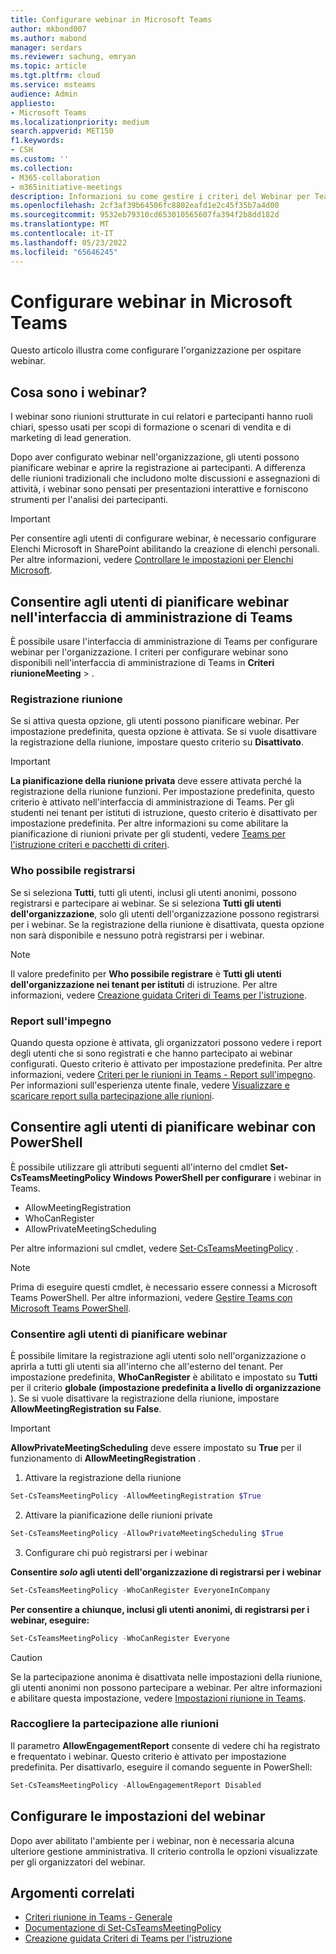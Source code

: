 ```yaml
---
title: Configurare webinar in Microsoft Teams
author: mkbond007
ms.author: mabond
manager: serdars
ms.reviewer: sachung, emryan
ms.topic: article
ms.tgt.pltfrm: cloud
ms.service: msteams
audience: Admin
appliesto:
- Microsoft Teams
ms.localizationpriority: medium
search.appverid: MET150
f1.keywords:
- CSH
ms.custom: ''
ms.collection:
- M365-collaboration
- m365initiative-meetings
description: Informazioni su come gestire i criteri del Webinar per Teams riunioni.
ms.openlocfilehash: 2cf3af39b64506fc8802eafd1e2c45f35b7a4d00
ms.sourcegitcommit: 9532eb79310cd653010565607fa394f2b8dd182d
ms.translationtype: MT
ms.contentlocale: it-IT
ms.lasthandoff: 05/23/2022
ms.locfileid: "65646245"
---
```

# <a name="set-up-for-webinars-in-microsoft-teams"></a>Configurare webinar in Microsoft Teams

Questo articolo illustra come configurare l'organizzazione per ospitare webinar.

## <a name="what-are-webinars"></a>Cosa sono i webinar?

I webinar sono riunioni strutturate in cui relatori e partecipanti hanno ruoli chiari, spesso usati per scopi di formazione o scenari di vendita e di marketing di lead generation.

Dopo aver configurato webinar nell'organizzazione, gli utenti possono pianificare webinar e aprire la registrazione ai partecipanti. A differenza delle riunioni tradizionali che includono molte discussioni e assegnazioni di attività, i webinar sono pensati per presentazioni interattive e forniscono strumenti per l'analisi dei partecipanti.

> [!IMPORTANT]
> Per consentire agli utenti di configurare webinar, è necessario configurare Elenchi Microsoft in SharePoint abilitando la creazione di elenchi personali. Per altre informazioni, vedere [Controllare le impostazioni per Elenchi Microsoft](/sharepoint/control-lists).

## <a name="allow-users-to-schedule-webinars-in-the-teams-admin-center"></a>Consentire agli utenti di pianificare webinar nell'interfaccia di amministrazione di Teams

È possibile usare l'interfaccia di amministrazione di Teams per configurare webinar per l'organizzazione. I criteri per configurare webinar sono disponibili nell'interfaccia di amministrazione di Teams in **Criteri** **riunioneMeeting** > .

### <a name="meeting-registration"></a>Registrazione riunione

Se si attiva questa opzione, gli utenti possono pianificare webinar. Per impostazione predefinita, questa opzione è attivata. Se si vuole disattivare la registrazione della riunione, impostare questo criterio su **Disattivato**.

> [!IMPORTANT]
> **La pianificazione della riunione privata** deve essere attivata perché la registrazione della riunione funzioni. Per impostazione predefinita, questo criterio è attivato nell'interfaccia di amministrazione di Teams. Per gli studenti nei tenant per istituti di istruzione, questo criterio è disattivato per impostazione predefinita. Per altre informazioni su come abilitare la pianificazione di riunioni private per gli studenti, vedere [Teams per l'istruzione criteri e pacchetti di criteri](policy-packages-edu.md).

### <a name="who-can-register"></a>Who possibile registrarsi

Se si seleziona **Tutti**, tutti gli utenti, inclusi gli utenti anonimi, possono registrarsi e partecipare ai webinar. Se si seleziona **Tutti gli utenti dell'organizzazione**, solo gli utenti dell'organizzazione possono registrarsi per i webinar. Se la registrazione della riunione è disattivata, questa opzione non sarà disponibile e nessuno potrà registrarsi per i webinar.

> [!NOTE]
> Il valore predefinito per **Who possibile registrare** è **Tutti gli utenti dell'organizzazione nei tenant per istituti** di istruzione. Per altre informazioni, vedere [Creazione guidata Criteri di Teams per l'istruzione](easy-policy-setup-edu.md).

### <a name="engagement-report"></a>Report sull'impegno

Quando questa opzione è attivata, gli organizzatori possono vedere i report degli utenti che si sono registrati e che hanno partecipato ai webinar configurati. Questo criterio è attivato per impostazione predefinita. Per altre informazioni, vedere [Criteri per le riunioni in Teams - Report sull'impegno](meeting-policies-in-teams-general.md#engagement-report). Per informazioni sull'esperienza utente finale, vedere [Visualizzare e scaricare report sulla partecipazione alle riunioni](https://support.microsoft.com/office/view-and-download-meeting-attendance-reports-in-teams-ae7cf170-530c-47d3-84c1-3aedac74d310?ui=en-US&#x26;rs=en-US&#x26;ad=US).

## <a name="allow-users-to-schedule-webinars-using-powershell"></a>Consentire agli utenti di pianificare webinar con PowerShell

È possibile utilizzare gli attributi seguenti all'interno del cmdlet **Set-CsTeamsMeetingPolicy Windows PowerShell per configurare** i webinar in Teams.

- AllowMeetingRegistration
- WhoCanRegister
- AllowPrivateMeetingScheduling

Per altre informazioni sul cmdlet, vedere [Set-CsTeamsMeetingPolicy](/powershell/module/skype/set-csteamsmeetingpolicy) .

> [!NOTE]
> Prima di eseguire questi cmdlet, è necessario essere connessi a Microsoft Teams PowerShell. Per altre informazioni, vedere [Gestire Teams con Microsoft Teams PowerShell](/microsoftteams/teams-powershell-managing-teams).

### <a name="allow-users-to-schedule-webinars"></a>Consentire agli utenti di pianificare webinar

È possibile limitare la registrazione agli utenti solo nell'organizzazione o aprirla a tutti gli utenti sia all'interno che all'esterno del tenant. Per impostazione predefinita, **WhoCanRegister** è abilitato e impostato su **Tutti** per il criterio **globale (impostazione predefinita a livello di organizzazione** ). Se si vuole disattivare la registrazione della riunione, impostare **AllowMeetingRegistration** **su False**.

> [!IMPORTANT]
> **AllowPrivateMeetingScheduling** deve essere impostato su **True** per il funzionamento di **AllowMeetingRegistration** .

1. Attivare la registrazione della riunione

```powershell
Set-CsTeamsMeetingPolicy -AllowMeetingRegistration $True
```

2. Attivare la pianificazione delle riunioni private

```powershell
Set-CsTeamsMeetingPolicy -AllowPrivateMeetingScheduling $True
```

3. Configurare chi può registrarsi per i webinar

**Consentire *solo* agli utenti dell'organizzazione di registrarsi per i webinar**

```powershell
Set-CsTeamsMeetingPolicy -WhoCanRegister EveryoneInCompany
```

**Per consentire a chiunque, inclusi gli utenti anonimi, di registrarsi per i webinar, eseguire:**

```powershell
Set-CsTeamsMeetingPolicy -WhoCanRegister Everyone
```

> [!CAUTION]
> Se la partecipazione anonima è disattivata nelle impostazioni della riunione, gli utenti anonimi non possono partecipare a webinar. Per altre informazioni e abilitare questa impostazione, vedere [Impostazioni riunione in Teams](meeting-settings-in-teams.md).

### <a name="collect-meeting-attendance"></a>Raccogliere la partecipazione alle riunioni

Il parametro **AllowEngagementReport** consente di vedere chi ha registrato e frequentato i webinar. Questo criterio è attivato per impostazione predefinita. Per disattivarlo, eseguire il comando seguente in PowerShell:

```powershell
Set-CsTeamsMeetingPolicy -AllowEngagementReport Disabled
```

## <a name="configure-webinar-settings"></a>Configurare le impostazioni del webinar

Dopo aver abilitato l'ambiente per i webinar, non è necessaria alcuna ulteriore gestione amministrativa. Il criterio controlla le opzioni visualizzate per gli organizzatori del webinar.

## <a name="related-topics"></a>Argomenti correlati

- [Criteri riunione in Teams - Generale](meeting-policies-in-teams-general.md)
- [Documentazione di Set-CsTeamsMeetingPolicy](/powershell/module/skype/set-csteamsmeetingpolicy)
- [Creazione guidata Criteri di Teams per l'istruzione](easy-policy-setup-edu.md)
